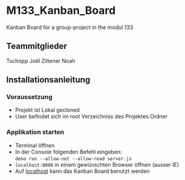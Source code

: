 # M133_Kanban_Board
Kanban Board for a group-project in the modul 133

## Teammitglieder

Tschopp Joël
Ziltener Noah

## Installationsanleitung

### Voraussetzung

* Projekt ist Lokal gecloned
* User befindet sich im root Verzeichniss des Projektes Ordner

### Applikation starten

* Terminal öffnen
* In der Console folgenden Befehl eingeben:  
``` deno run --allow-net --allow-read server.js ```
* ``` localhost:8000 ``` in einem gewünschten Browser öffnen (ausser IE)
* Auf [localhost](localhost:8000) kann das Kanban Board benutzt werden 